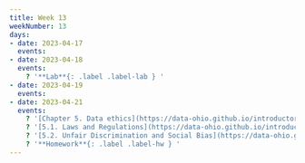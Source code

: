 ```yaml
---
title: Week 13
weekNumber: 13
days:
- date: 2023-04-17
  events:
- date: 2023-04-18
  events:
    ? '**Lab**{: .label .label-lab } '
- date: 2023-04-19
  events:
- date: 2023-04-21
  events:
    ? '[Chapter 5. Data ethics](https://data-ohio.github.io/introductory-data-science/5/5_ethics.html)'
    ? '[5.1. Laws and Regulations](https://data-ohio.github.io/introductory-data-science/5/1/5_1_laws.html)'
    ? '[5.2. Unfair Discrimination and Social Bias](https://data-ohio.github.io/introductory-data-science/5/2/5_2_discrimination.html)'
    ? '**Homework**{: .label .label-hw } '
---
```

